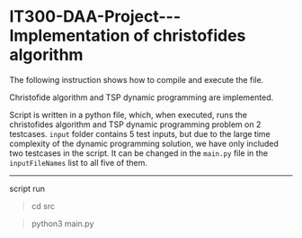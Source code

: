 # IT300-DAA-Project---Implementation of christofides algorithm

The following instruction shows how to compile and execute the file.

Christofide algorithm and TSP dynamic programming are implemented.

Script is written in a python file, which, when executed, runs the christofides algorithm and TSP dynamic programming problem on 2 testcases. `input` folder contains 5 test inputs, but due to the large time complexity of the dynamic programming solution, we have only included two testcases in the script. It can be changed in the `main.py` file in the `inputFileNames` list to all five of them.

---------------------------------------------------------------------------------


script run
> cd src

> python3 main.py

